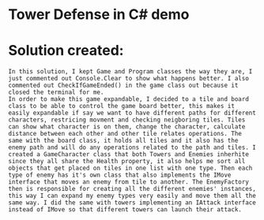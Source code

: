 # Tower Defense in C# demo


# Solution created:
    In this solution, I kept Game and Program classes the way they are, I just commented out Console.Clear to show what happens better. I also commented out CheckIfGameEnded() in the game class out because it closed the terminal for me.
    In order to make this game expandable, I decided to a tile and board class to be able to control the game board better, this makes it easily expandable if say we want to have different paths for different characters, restricing movment and checking neigboring tiles. Tiles can show what character is on them, change the character, calculate distance between each other and other tile relates operations. The same with the board class, it holds all tiles and it also has the enemy path and will do any operations related to the path and tiles. I created a GameCharacter class that both Towers and Enemies inherhite since they all share the Health property, it also helps me sort all objects that get placed on tiles in one list with one type. Then each type of enemy has it's own class that also implements the IMove interface that moves an enemy from tile to another. The EnemyFactory then is responsible for creating all the different enemies' instances, this way I can expand my enemy types very easily and move them all the same way. I did the same with towers implementing an IAttack interface instead of IMove so that different towers can launch their attack. 

